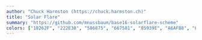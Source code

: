 ```yaml
---
author: "Chuck Harmston (https://chuck.harmston.ch)"
title: "Solar Flare"
summary: "https://github.com/mnussbaum/base16-solarflare-scheme"
colors: ["18262F", "222E38", "586875", "667581", "85939E", "A6AFB8", "E8E9ED", "F5F7FA", "EF5253", "E66B2B", "E4B51C", "7CC844", "52CBB0", "33B5E1", "A363D5", "D73C9A"]
---
```

